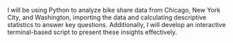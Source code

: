 I will be using Python to analyze bike share data from Chicago, New York City, and Washington, importing the data and calculating descriptive statistics to answer key questions. Additionally, I will develop an interactive terminal-based script to present these insights effectively.
